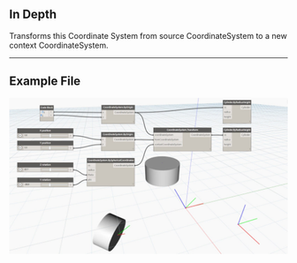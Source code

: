 ## In Depth
Transforms this Coordinate System from source CoordinateSystem to a new context CoordinateSystem.
___
## Example File

![Transform (fromCoordinateSystem, contextCoordinateSystem)](./Autodesk.DesignScript.Geometry.CoordinateSystem.Transform(fromCoordinateSystem,%20contextCoordinateSystem)_img.jpg)

